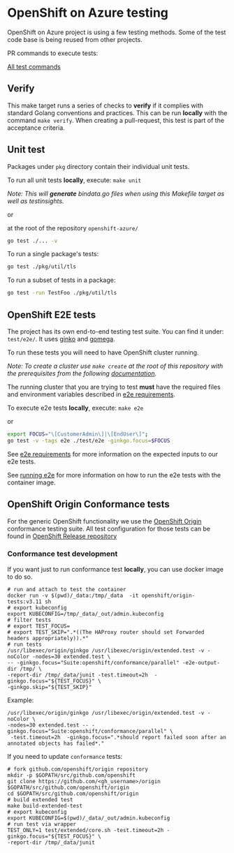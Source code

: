 # OpenShift on Azure testing

OpenShift on Azure project is using a few testing methods. 
Some of the test code base is being reused from other projects.

PR commands to execute tests:

[All test commands](commands.md)

## Verify 

This make target runs a series of checks to **verify** if it complies with standard Golang conventions and practices.  This can be run **locally** with the command `make verify`.  When creating a pull-request, this test is part of the acceptance criteria. 

## Unit test

Packages under `pkg` directory contain their individual unit tests.

To run all unit tests **locally**, execute: `make unit`

_Note: This will **generate** bindata.go files when using this Makefile target as well as testinsights._

or 

at the root of the repository `openshift-azure/` 

```bash 
go test ./... -v 
```

To run a single package's tests:

```bash
go test ./pkg/util/tls
```

To run a subset of tests in a package:

```bash
go test -run TestFoo ./pkg/util/tls
```

## OpenShift E2E tests

The project has its own end-to-end testing test suite. You can find it under:
`test/e2e/`. It uses [ginko](https://github.com/onsi/ginkgo) and [gomega](https://github.com/onsi/gomega).

To run these tests you will need to have OpenShift cluster running.

_Note: To create a cluster use `make create` at the root of this repository with the prerequisites from the following [documentation](../README#prerequisites)._

The running cluster that you are trying to test **must** have the required files and environment variables described in [e2e requirements](e2e/requirements.md).

To execute e2e tests **locally**, execute:
`make e2e`


or

```bash
export FOCUS="\[CustomerAdmin\]|\[EndUser\]";
go test -v -tags e2e ./test/e2e -ginkgo.focus=$FOCUS
```

See [e2e requirements](e2e/requirements.md) for more information on the expected inputs to our e2e tests.

See [running e2e](e2e/README.md) for more information on how to run the e2e tests with the container image.

## OpenShift Origin Conformance tests

For the generic OpenShift functionality we use the [OpenShift Origin](https://github.com/openshift/origin)
conformance testing suite. All test configuration for those tests can be
found in [OpenShift Release repository](https://github.com/openshift/release/)

### Conformance test development

If you want just to run conformance test **locally**, you can use docker image to do so.

```
# run and attach to test the container
docker run -v $(pwd)/_data:/tmp/_data  -it openshift/origin-tests:v3.11 sh
# export kubeconfig
export KUBECONFIG=/tmp/_data/_out/admin.kubeconfig
# filter tests
# export TEST_FOCUS=
# export TEST_SKIP=".*((The HAProxy router should set Forwarded headers appropriately)).*"
# run tests
/usr/libexec/origin/ginkgo /usr/libexec/origin/extended.test -v -noColor -nodes=30 extended.test \
-- -ginkgo.focus="Suite:openshift/conformance/parallel" -e2e-output-dir /tmp/ \
-report-dir /tmp/_data/junit -test.timeout=2h  -ginkgo.focus="${TEST_FOCUS}" \
-ginkgo.skip="${TEST_SKIP}"
```

Example:
```
/usr/libexec/origin/ginkgo /usr/libexec/origin/extended.test -v -noColor \
-nodes=30 extended.test -- -ginkgo.focus="Suite:openshift/conformance/parallel" \
 -test.timeout=2h  -ginkgo.focus=".*should report failed soon after an annotated objects has failed*."
```

If you need to update `conformance` tests:
```
# fork github.com/openshift/origin repository
mkdir -p $GOPATH/src/github.com/openshift
git clone https://github.com/<gh_username>/origin $GOPATH/src/github.com/openshift/origin
cd $GOPATH/src/github.com/openshift/origin
# build extended test
make build-extended-test
# export kubeconfig
export KUBECONFIG=$(pwd)/_data/_out/admin.kubeconfig
# run test via wrapper
TEST_ONLY=1 test/extended/core.sh -test.timeout=2h -ginkgo.focus="${TEST_FOCUS}" \
-report-dir /tmp/_data/junit
```
